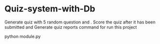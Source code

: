 # Quiz-system-with-Db
Generate quiz with 5 random question and . Score the quiz after it has been submitted and Generate quiz reports
command for run this project

python module.py
